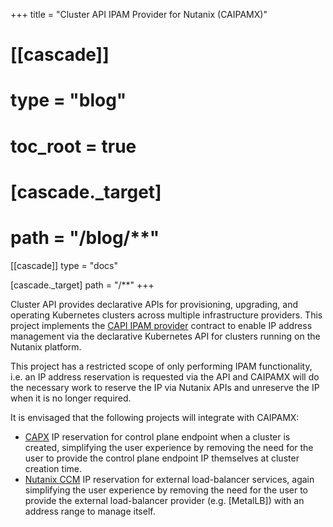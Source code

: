 +++
title = "Cluster API IPAM Provider for Nutanix (CAIPAMX)"

# [[cascade]]
# type = "blog"
# toc_root = true

#   [cascade._target]
#   path = "/blog/**"

[[cascade]]
type = "docs"

  [cascade._target]
  path = "/**"
+++

Cluster API provides declarative APIs for provisioning, upgrading, and operating Kubernetes clusters across multiple
infrastructure providers. This project implements the [CAPI IPAM provider] contract to enable IP address management via
the declarative Kubernetes API for clusters running on the Nutanix platform.

This project has a restricted scope of only performing IPAM functionality, i.e. an IP address reservation is requested
via the API and CAIPAMX will do the necessary work to reserve the IP via Nutanix APIs and unreserve the IP when it is
no longer required.

It is envisaged that the following projects will integrate with CAIPAMX:

-   [CAPX] IP reservation for control plane endpoint when a cluster is created, simplifying the user experience by
    removing the need for the user to provide the control plane endpoint IP themselves at cluster creation time.
-   [Nutanix CCM] IP reservation for external load-balancer services, again simplifying the user experience by removing
    the need for the user to provide the external load-balancer provider (e.g. [MetalLB]) with an address range to
    manage itself.

[CAPI IPAM provider]: https://github.com/kubernetes-sigs/cluster-api/blob/main/docs/proposals/20220125-ipam-integration.md#ipam-provider
[CAPX]: https://github.com/nutanix-cloud-native/cluster-api-provider-nutanix
[Nutanix CCM]: https://github.com/nutanix-cloud-native/cloud-provider-nutanix
